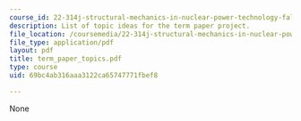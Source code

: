 ```yaml
---
course_id: 22-314j-structural-mechanics-in-nuclear-power-technology-fall-2006
description: List of topic ideas for the term paper project.
file_location: /coursemedia/22-314j-structural-mechanics-in-nuclear-power-technology-fall-2006/69bc4ab316aaa3122ca65747771fbef8_term_paper_topics.pdf
file_type: application/pdf
layout: pdf
title: term_paper_topics.pdf
type: course
uid: 69bc4ab316aaa3122ca65747771fbef8

---
```

None